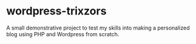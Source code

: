 # wordpress-trixzors
A small demonstrative project to test my skills into making a personalized blog using PHP and Wordpress from scratch.
